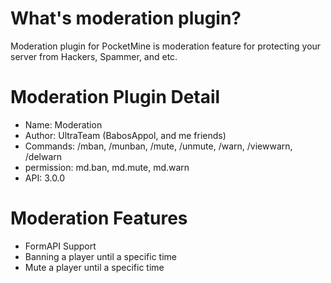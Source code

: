 # What's moderation plugin?
  Moderation plugin for PocketMine is moderation feature for protecting your server from Hackers, Spammer, and etc.
# Moderation Plugin Detail
 - Name: Moderation
 - Author: UltraTeam (BabosAppol, and me friends)
 - Commands: /mban,
                        /munban,
                        /mute,
                        /unmute,
                        /warn,
                        /viewwarn,
                        /delwarn
- permission:  md.ban,
                       md.mute,
                       md.warn
- API: 3.0.0
# Moderation Features
 - FormAPI Support
 - Banning a player until a specific time
 - Mute a player until a specific time
